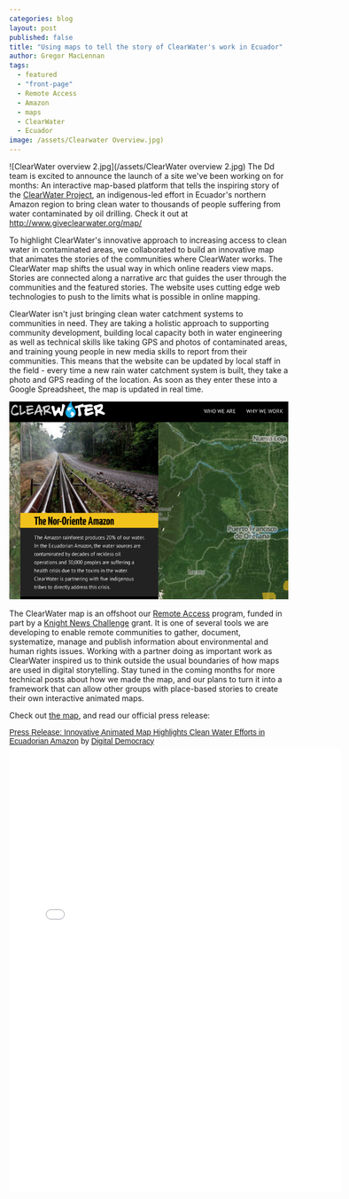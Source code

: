 ```yaml
---
categories: blog
layout: post
published: false
title: "Using maps to tell the story of ClearWater's work in Ecuador"
author: Gregor MacLennan
tags: 
  - featured
  - "front-page"
  - Remote Access
  - Amazon
  - maps
  - ClearWater
  - Ecuador
image: /assets/Clearwater Overview.jpg)
---
```


![ClearWater overview 2.jpg](/assets/ClearWater overview 2.jpg)
The Dd team is excited to announce the launch of a site we've been working on for months: An interactive map-based platform that tells the inspiring story of the [ClearWater Project](http://www.giveclearwater.org/introducing-clearwater/), an indigenous-led effort in Ecuador's northern Amazon region to bring clean water to thousands of people suffering from water contaminated by oil drilling. Check it out at http://www.giveclearwater.org/map/

To highlight ClearWater's innovative approach to increasing access to clean water in contaminated areas, we collaborated to build an innovative map that animates the stories of the communities where ClearWater works. The ClearWater map shifts the usual way in which online readers view maps. Stories are connected along a narrative arc that guides the user through the communities and the featured stories. The website uses cutting edge web technologies to push to the limits what is possible in online mapping.

ClearWater isn't just bringing clean water catchment systems to communities in need. They are taking a holistic approach to supporting community development, building local capacity both in water engineering as well as technical skills like taking GPS and photos of contaminated areas, and training young people in new media skills to report from their communities. This means that the website can be updated by local staff in the field - every time a new rain water catchment system is built, they take a photo and GPS reading of the location. As soon as they enter these into a Google Spreadsheet, the map is updated in real time.

![clearwatermapimage.png](/assets/clearwatermapimage.png)

The ClearWater map is an offshoot our [Remote Access](http://www.digital-democracy.org/ourwork/ra/) program, funded in part by a [Knight News Challenge](https://www.newschallenge.org/) grant. It is one of several tools we are developing to enable remote communities to gather, document, systematize, manage and publish information about environmental and human rights issues. Working with a partner doing as important work as ClearWater inspired us to think outside the usual boundaries of how maps are used in digital storytelling. Stay tuned in the coming months for more technical posts about how we made the map, and our plans to turn it into a framework that can allow other groups with place-based stories to create their own interactive animated maps.

Check out [the map](http://www.giveclearwater.org/map/), and read our official press release:
<p  style=" margin: 12px auto 6px auto; font-family: Helvetica,Arial,Sans-serif; font-style: normal; font-variant: normal; font-weight: normal; font-size: 14px; line-height: normal; font-size-adjust: none; font-stretch: normal; -x-system-font: none; display: block;">   <a title="View Press Release: Innovative Animated Map Highlights Clean Water Efforts in Ecuadorian Amazon on Scribd" href="http://www.scribd.com/doc/214662339/Press-Release-Innovative-Animated-Map-Highlights-Clean-Water-Efforts-in-Ecuadorian-Amazon"  style="text-decoration: underline;" >Press Release: Innovative Animated Map Highlights Clean Water Efforts in Ecuadorian Amazon</a> by <a title="View Digital Democracy's profile on Scribd" href="http://www.scribd.com/digidem"  style="text-decoration: underline;" >Digital Democracy</a></p><iframe class="scribd_iframe_embed" src="//www.scribd.com/embeds/214662339/content?start_page=1&view_mode=scroll&access_key=key-2esduq9omiaujzzcym5c&show_recommendations=true" data-auto-height="false" data-aspect-ratio="0.772922022279349" scrolling="no" id="doc_78161" width="600" height="800" frameborder="0"></iframe>